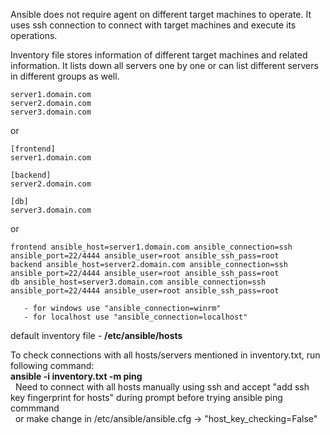 Ansible does not require agent on different target machines to operate.
It uses ssh connection to connect with target machines and execute its operations.

Inventory file stores information of different target machines and related information.
It lists down all servers one by one or can list different servers in different groups as well.
```
server1.domain.com
server2.domain.com
server3.domain.com
```

or

```
[frontend]
server1.domain.com

[backend]
server2.domain.com

[db]
server3.domain.com
```
or

```
frontend ansible_host=server1.domain.com ansible_connection=ssh ansible_port=22/4444 ansible_user=root ansible_ssh_pass=root
backend ansible_host=server2.domain.com ansible_connection=ssh ansible_port=22/4444 ansible_user=root ansible_ssh_pass=root
db ansible_host=server3.domain.com ansible_connection=ssh ansible_port=22/4444 ansible_user=root ansible_ssh_pass=root

   - for windows use "ansible_connection=winrm"
   - for localhost use "ansible_connection=localhost"
```

default inventory file - **/etc/ansible/hosts**


To check connections with all hosts/servers mentioned in inventory.txt, run following command:  
**ansible -i inventory.txt -m ping**  
&nbsp;  Need to connect with all hosts manually using ssh and accept "add ssh key fingerprint for hosts" during prompt before trying ansible ping commmand  
&nbsp;  or make change in /etc/ansible/ansible.cfg ->  "host_key_checking=False"
  
 


